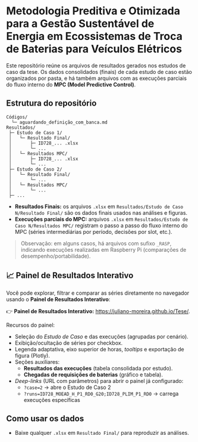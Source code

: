 # Metodologia Preditiva e Otimizada para a Gestão Sustentável de Energia em Ecossistemas de Troca de Baterias para Veículos Elétricos

Este repositório reúne os arquivos de resultados gerados nos estudos de caso da tese. Os dados consolidados (finais) de cada estudo de caso estão organizados por pasta, e há também arquivos com as execuções parciais do fluxo interno do **MPC (Model Predictive Control)**.

## Estrutura do repositório

```
Códigos/
  └─ aguardando_definição_com_banca.md
Resultados/
 ├─ Estudo de Caso 1/
 │   └─ Resultado Final/
 │       ├─ ID728_... .xlsx
 │       └─ ...
 │   └─ Resultados MPC/
 │       ├─ ID728_... .xlsx
 │       └─ ...
 ├─ Estudo de Caso 2/
 │   └─ Resultado Final/
 │       └─ ...
 │   └─ Resultados MPC/
 │       └─ ...
 ├─ ...
```

* **Resultados Finais:** os arquivos `.xlsx` em `Resultados/Estudo de Caso N/Resultado Final/` são os dados finais usados nas análises e figuras.
* **Execuções parciais do MPC:** arquivos `.xlsx` em `Resultados/Estudo de Caso N/Resultados MPC/` registram o passo a passo do fluxo interno do MPC (séries intermediárias por período, decisões por slot, etc.).
> Observação: em alguns casos, há arquivos com sufixo `_RASP`, indicando execuções realizadas em Raspberry Pi (comparações de desempenho/portabilidade).

## 📈 Painel de Resultados Interativo
Você pode explorar, filtrar e comparar as séries diretamente no navegador usando o **Painel de Resultados Interativo**:

👉 **Painel de Resultados Interativo:** <a href="https://juliano-moreira.github.io/Tese/" target="_blank">https://juliano-moreira.github.io/Tese/</a>.


Recursos do painel:
* Seleção do *Estudo de Caso* e das execuções (agrupadas por cenário).
* Exibição/ocultação de séries por checkbox.
* Legenda adaptativa, eixo superior de horas, *tooltips* e exportação de figura (Plotly).
* Seções auxiliares:
  * **Resultados das execuções** (tabela consolidada por estudo).
  * **Chegadas de requisições de baterias** (gráfico e tabela).
* *Deep-links* (URL com parâmetros) para abrir o painel já configurado:
  * `?case=2` → abre o Estudo de Caso 2
  * `?runs=ID728_MOEAD_H_P1_RD0_G20;ID728_PLIM_P1_RD0` → carrega execuções específicas

## Como usar os dados
* Baixe qualquer `.xlsx` em `Resultado Final/` para reproduzir as análises.


